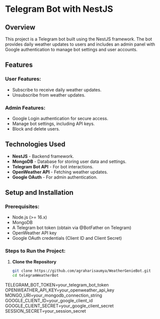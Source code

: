 # Telegram Bot with NestJS

## Overview
This project is a Telegram bot built using the NestJS framework. The bot provides daily weather updates to users and includes an admin panel with Google authentication to manage bot settings and user accounts.

## Features
### User Features:
- Subscribe to receive daily weather updates.
- Unsubscribe from weather updates.

### Admin Features:
- Google Login authentication for secure access.
- Manage bot settings, including API keys.
- Block and delete users.

## Technologies Used
- **NestJS** - Backend framework.
- **MongoDB** - Database for storing user data and settings.
- **Telegram Bot API** - For bot interactions.
- **OpenWeather API** - Fetching weather updates.
- **Google OAuth** - For admin authentication.

## Setup and Installation
### Prerequisites:
- Node.js (>= 16.x)
- MongoDB
- A Telegram bot token (obtain via @BotFather on Telegram)
- OpenWeather API key
- Google OAuth credentials (Client ID and Client Secret)

### Steps to Run the Project:
1. **Clone the Repository**
   ```sh
   git clone https://github.com/agraharisaumya/WeatherGenieBot.git
   cd telegramWeatherBot
TELEGRAM_BOT_TOKEN=your_telegram_bot_token
OPENWEATHER_API_KEY=your_openweather_api_key
MONGO_URI=your_mongodb_connection_string
GOOGLE_CLIENT_ID=your_google_client_id
GOOGLE_CLIENT_SECRET=your_google_client_secret
SESSION_SECRET=your_session_secret

